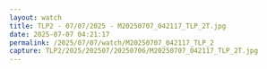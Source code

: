 ```yaml
---
layout: watch
title: TLP2 - 07/07/2025 - M20250707_042117_TLP_2T.jpg
date: 2025-07-07 04:21:17
permalink: /2025/07/07/watch/M20250707_042117_TLP_2
capture: TLP2/2025/202507/20250706/M20250707_042117_TLP_2T.jpg
---
```

